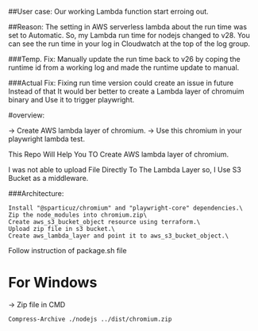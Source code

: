 ##User case: Our working Lambda function start erroing out.

##Reason:
The setting in AWS serverless lambda about the run time was set to Automatic. So, my Lambda run time for nodejs changed to v28. You can see the run time in your log in Cloudwatch at the top of the log group.

###Temp. Fix:
Manually update the run time back to v26 by coping the runtime id from a working log and made the runtime update to manual.

###Actual Fix:
Fixing run time version could create an issue in future Instead of that It would ber better to create a Lambda layer of chromuim binary and Use it to trigger playwright.

#overview:

-> Create AWS lambda layer of chromium.
-> Use this chromium in your playwright lambda test.

This Repo Will Help You TO Create AWS lambda layer of chromium.

I was not able to upload File Directly To The Lambda Layer so, I Use S3 Bucket as a middleware.

###Architecture:

```plaintext {"id":"01J8X0EESVSJM7SDZGQ8QPYF1J"}
Install "@sparticuz/chromium" and "playwright-core" dependencies.\
Zip the node_modules into chromium.zip\
Create aws_s3_bucket_object resource using terraform.\
Upload zip file in s3 bucket.\
Create aws_lambda_layer and point it to aws_s3_bucket_object.\
```

Follow instruction of package.sh file

# For Windows

-> Zip file in CMD

```text {"id":"01J8WWZ654G6ZT5T80FKZNY70Z"}
Compress-Archive ./nodejs ../dist/chromium.zip
```